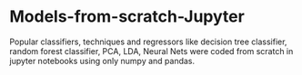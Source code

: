 # Models-from-scratch-Jupyter
Popular classifiers, techniques and regressors like decision tree classifier, random forest classifier, PCA, LDA, Neural Nets were coded from scratch in jupyter notebooks using only numpy and pandas.
